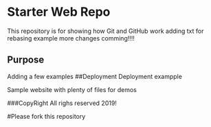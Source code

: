# Starter Web Repo

This repository is for showing how Git and GitHub work
adding txt for rebasing example
more changes comming!!!!
## Purpose
Adding a few examples
##Deployment
Deployment exampple

Sample website with plenty of files for demos

###CopyRight
All righs reserved 2019!

#Please fork this repository